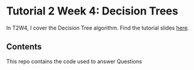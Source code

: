 # Tutorial 2 Week 4: Decision Trees

In T2W4, I cover the Decision Tree algorithm. Find the tutorial slides [here](https://www.figma.com/file/jqyuC4tzHUu84NaXc28zPI/Tutorial-Slides?node-id=0%3A1).

## Contents
This repo contains the code used to answer Questions
